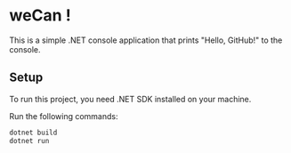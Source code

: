 # weCan !

This is a simple .NET console application that prints "Hello, GitHub!" to the console.

## Setup

To run this project, you need .NET SDK installed on your machine. 

Run the following commands:

```bash
dotnet build
dotnet run
